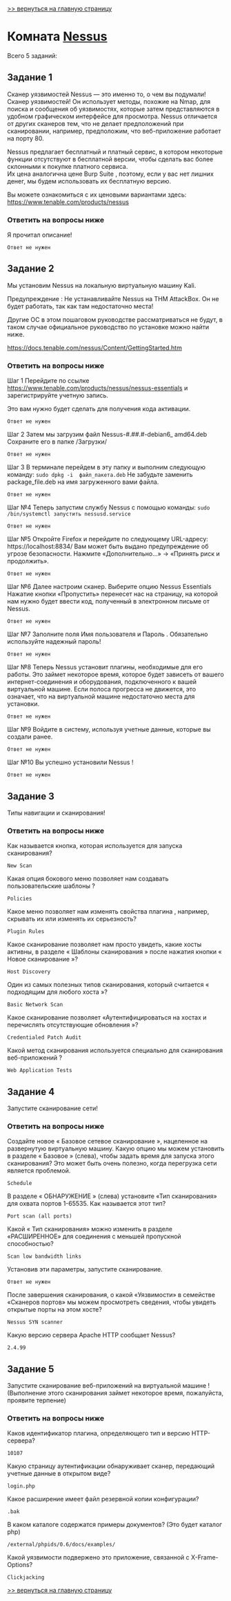 [>> вернуться на главную страницу](https://github.com/BEPb/tryhackme/blob/master/README.md)

# Комната [Nessus](https://tryhackme.com/r/room/rpnessusredux) 

Всего 5 заданий:
## Задание 1
Сканер уязвимостей Nessus — это именно то, о чем вы подумали! Сканер уязвимостей!
Он использует методы, похожие на Nmap, для поиска и сообщения об уязвимостях, которые затем представляются в удобном 
графическом интерфейсе для просмотра. 
Nessus отличается от других сканеров тем, что не делает предположений при сканировании,
например, предположим, что веб-приложение работает на порту 80.

Nessus предлагает бесплатный и платный сервис, в котором некоторые функции отсутствуют в бесплатной версии, чтобы 
сделать вас более склонными к покупке платного сервиса.  
Их цена аналогична цене Burp Suite , поэтому, если у вас нет лишних денег, мы будем использовать их бесплатную версию.

Вы можете ознакомиться с их ценовыми вариантами здесь:  https://www.tenable.com/products/nessus

### Ответить на вопросы ниже
Я прочитал описание!
```commandline
Ответ не нужен
```

## Задание 2
Мы установим Nessus на локальную виртуальную машину Kali.

Предупреждение : Не устанавливайте Nessus на THM AttackBox. Он не будет работать, так как там недостаточно места!

Другие ОС в этом пошаговом руководстве рассматриваться не будут, в таком случае официальное руководство по 
установке можно найти ниже.  

 https://docs.tenable.com/nessus/Content/GettingStarted.htm

### Ответить на вопросы ниже
Шаг 1
Перейдите по ссылке  https://www.tenable.com/products/nessus/nessus-essentials и зарегистрируйте учетную запись.

Это вам нужно будет сделать для получения кода активации.
```commandline
Ответ не нужен
```
Шаг 2
Затем мы загрузим файл Nessus-#.##.#-debian6_ amd64.deb
Сохраните его в папке /Загрузки/
```commandline
Ответ не нужен
```
Шаг 3
В терминале перейдем в эту папку и выполним следующую команду:
`sudo dpkg -i  файл_пакета.deb`
Не забудьте заменить  package_file.deb на имя загруженного вами файла.
```commandline
Ответ не нужен
```
Шаг №4
Теперь запустим службу Nessus с помощью команды:
`sudo /bin/systemctl запустить nessusd.service`
```commandline
Ответ не нужен
```
Шаг №5
Откройте Firefox и перейдите по следующему URL-адресу:
https://localhost:8834/ 
Вам может быть выдано предупреждение об угрозе безопасности.
Нажмите «Дополнительно...» -> «Принять риск и продолжить».
```commandline
Ответ не нужен
```
Шаг №6
Далее настроим сканер.
Выберите опцию Nessus Essentials
Нажатие кнопки «Пропустить» перенесет нас на страницу, на которой нам нужно будет ввести код, полученный в 
электронном письме от Nessus.  
```commandline
Ответ не нужен
```
Шаг №7
Заполните поля Имя пользователя и Пароль . Обязательно используйте надежный пароль!
```commandline
Ответ не нужен
```
Шаг №8
Теперь Nessus установит плагины, необходимые для его работы.
Это займет некоторое время, которое будет зависеть от вашего интернет-соединения и оборудования, подключенного к 
вашей виртуальной машине. 
Если полоса прогресса не движется, это означает, что на виртуальной машине недостаточно места для установки.
```commandline
Ответ не нужен
```
Шаг №9
Войдите в систему, используя учетные данные, которые вы создали ранее. 
```commandline
Ответ не нужен
```
Шаг  №10
Вы успешно установили Nessus !
```commandline
Ответ не нужен
```

## Задание 3
Типы навигации и сканирования!﻿

### Ответить на вопросы ниже
Как называется кнопка, которая используется для запуска сканирования?
```commandline
New Scan
```
Какая опция бокового меню позволяет нам создавать пользовательские шаблоны ?
```commandline
Policies
```
Какое меню позволяет нам изменять свойства плагина , например, скрывать их или изменять их серьезность?
```commandline
Plugin Rules
```
Какое сканирование позволяет нам просто увидеть, какие хосты активны, в разделе « Шаблоны сканирования » после 
нажатия кнопки « Новое сканирование »? 
```commandline
Host Discovery
```
Один из самых полезных типов сканирования, который считается « подходящим для любого хоста »?
```commandline
Basic Network Scan
```
Какое сканирование позволяет «Аутентифицироваться на хостах и перечислять отсутствующие обновления »?
```commandline
Credentialed Patch Audit
```
Какой метод сканирования используется специально для сканирования веб-приложений ? 
```commandline
Web Application Tests
```

## Задание 4
Запустите сканирование сети!

### Ответить на вопросы ниже
Создайте новое « Базовое сетевое сканирование », нацеленное на развернутую виртуальную машину. Какую опцию мы можем 
установить в разделе « Базовое » (слева), чтобы задать время для запуска этого сканирования? Это может быть очень 
полезно, когда перегрузка сети является проблемой.  
```commandline
Schedule
```
В разделе « ОБНАРУЖЕНИЕ » (слева) установите «Тип сканирования» для охвата портов 1-65535. Как называется этот тип?
```commandline
Port scan (all ports)
```
Какой « Тип сканирования» можно изменить в разделе «РАСШИРЕННОЕ» для соединения с меньшей пропускной способностью?
```commandline
Scan low bandwidth links
```
Установив эти параметры, запустите сканирование. 
```commandline
Ответ не нужен
```
После завершения сканирования, о какой «Уязвимости» в семействе «Сканеров портов» мы можем просмотреть сведения, 
чтобы увидеть открытые порты на этом хосте? 
```commandline
Nessus SYN scanner
```
Какую версию сервера Apache HTTP сообщает Nessus?
```commandline
2.4.99
```

## Задание 5
Запустите сканирование веб-приложений на виртуальной машине !
(Выполнение этого сканирования займет некоторое время, пожалуйста, проявите терпение)

### Ответить на вопросы ниже
Каков идентификатор плагина, определяющего тип и версию HTTP-сервера?
```commandline
10107
```
Какую страницу аутентификации обнаруживает сканер, передающий учетные данные в открытом виде?
```commandline
login.php
```
Какое расширение имеет файл резервной копии конфигурации?
```commandline
.bak
```
В каком каталоге содержатся примеры документов? (Это будет каталог php)
```commandline
/external/phpids/0.6/docs/examples/
```
Какой уязвимости подвержено это приложение, связанной с X-Frame-Options?
```commandline
Clickjacking
```

[>> вернуться на главную страницу](https://github.com/BEPb/tryhackme/blob/master/README.md)